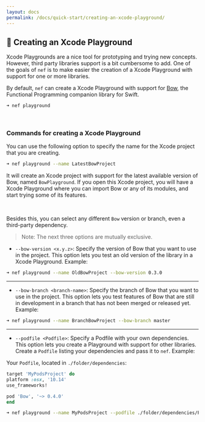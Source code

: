```yaml
---
layout: docs
permalink: /docs/quick-start/creating-an-xcode-playground/
---
```


## 📃 Creating an Xcode Playground
 Xcode Playgrounds are a nice tool for prototyping and trying new concepts. However, third party libraries support is a bit cumbersome to add. One of the goals of `nef` is to make easier the creation of a Xcode Playground with support for one or more libraries.
 
 By default, `nef` can create a Xcode Playground with support for [Bow](http://bow-swift.io), the Functional Programming companion library for Swift.
 
 ```bash
 ➜ nef playground
 ```
  &nbsp;

### Commands for creating a Xcode Playground
 You can use the following option to specify the name for the Xcode project that you are creating.
 
 ```bash
 ➜ nef playground --name LatestBowProject
 ```
 
 It will create an Xcode project with support for the latest available version of Bow, named `BowPlayground`. If you open this Xcode project, you will have a Xcode Playground where you can import Bow or any of its modules, and start trying some of its features.
 
 &nbsp;
 
 Besides this, you can select any different `Bow` version or branch, even a third-party dependency.
 
 > Note: The next three options are mutually exclusive.
 
 - `--bow-version <x.y.z>`: Specify the version of Bow that you want to use in the project. This option lets you test an old version of the library in a Xcode Playground. Example:
 
 ```bash
 ➜ nef playground --name OldBowProject --bow-version 0.3.0
 ```
 
 ___
 
 - `--bow-branch <branch-name>`: Specify the branch of Bow that you want to use in the project. This option lets you test features of Bow that are still in development in a branch that has not been merged or released yet. Example:
 
 ```bash
 ➜ nef playground --name BranchBowProject --bow-branch master
 ```
 
 ___
 
 - `--podfile <Podfile>`: Specify a Podfile with your own dependencies. This option lets you create a Playground with support for other libraries. Create a `Podfile` listing your dependencies and pass it to `nef`. Example:
 
 Your `Podfile`, located in `./folder/dependencies`:
 
 ```ruby
 target 'MyPodsProject' do
 platform :osx, '10.14'
 use_frameworks!
 
 pod 'Bow', '~> 0.4.0'
 end
 ```
 
 ```bash
 ➜ nef playground --name MyPodsProject --podfile ./folder/dependencies/Podfile
 ```
  &nbsp;
